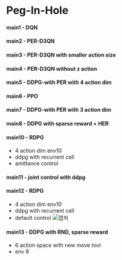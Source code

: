 # Peg-In-Hole 
#### main1 - DQN
#### main2 - PER-D3QN
#### main3 - PER-D3QN with smaller action size
#### main4 - PER-D3QN without z action
#### main5 - DDPG-with PER with 4 action dim
#### main6 - PPO
#### main7 - DDPG-with PER with 3 action dim 
#### main8 - DDPG with sparse reward + HER
#### main10 - RDPG 
* 4 action dim env10
* ddpg with recurrent cell
* amittance control
#### main11 - joint control with ddpg
#### main12 - RDPG
* 4 action dim env10
* ddpg with recurrent cell
* default control
![캡처](https://user-images.githubusercontent.com/57895587/96407507-7ec29e00-121c-11eb-964a-c1f063f81385.PNG)
#### main13 - DDPG with RND, sparse reward
* 6 action space with new move tool
* env 9
